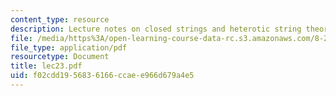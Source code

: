 ```yaml
---
content_type: resource
description: Lecture notes on closed strings and heterotic string theory.
file: /media/https%3A/open-learning-course-data-rc.s3.amazonaws.com/8-251-string-theory-for-undergraduates-spring-2007/f02cdd1956836166ccaee966d679a4e5_lec23.pdf
file_type: application/pdf
resourcetype: Document
title: lec23.pdf
uid: f02cdd19-5683-6166-ccae-e966d679a4e5
---
```

